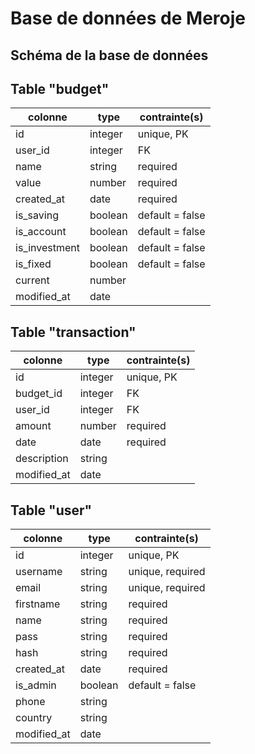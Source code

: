# Base de données de Meroje

## Schéma de la base de données

## Table "budget"

| colonne       | type    | contrainte(s)   |
| ------------- | ------- | --------------- |
| id            | integer | unique, PK      |
| user_id       | integer | FK              |
| name          | string  | required        |
| value         | number  | required        |
| created_at    | date    | required        |
| is_saving     | boolean | default = false |
| is_account    | boolean | default = false |
| is_investment | boolean | default = false |
| is_fixed      | boolean | default = false |
| current       | number  |                 |
| modified_at   | date    |                 |

## Table "transaction"

| colonne     | type    | contrainte(s) |
| ----------- | ------- | ------------- |
| id          | integer | unique, PK    |
| budget_id   | integer | FK            |
| user_id     | integer | FK            |
| amount      | number  | required      |
| date        | date    | required      |
| description | string  |               |
| modified_at | date    |               |

## Table "user"

| colonne     | type    | contrainte(s)    |
| ----------- | ------- | ---------------- |
| id          | integer | unique, PK       |
| username    | string  | unique, required |
| email       | string  | unique, required |
| firstname   | string  | required         |
| name        | string  | required         |
| pass        | string  | required         |
| hash        | string  | required         |
| created_at  | date    | required         |
| is_admin    | boolean | default = false  |
| phone       | string  |                  |
| country     | string  |                  |
| modified_at | date    |                  |
